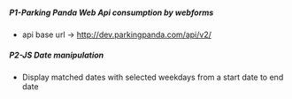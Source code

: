 ##### P1-Parking Panda Web Api consumption by webforms
*	api base url -> http://dev.parkingpanda.com/api/v2/
##### P2-JS Date manipulation
*	Display matched dates with selected weekdays from a start date to end date